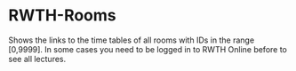 # RWTH-Rooms

Shows the links to the time tables of all rooms with IDs in the range [0,9999]. In some cases you need to be logged in to RWTH Online before to see all lectures.
